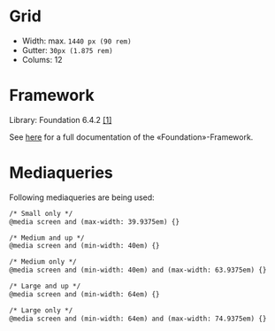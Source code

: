 # Grid

- Width: max. `1440 px (90 rem)`
- Gutter: `30px (1.875 rem)`
- Colums: 12

# Framework

Library: Foundation 6.4.2 [[1]](/lib/foundation-6.4.2-custom)

See [here](https://foundation.zurb.com/sites/docs/) for a full documentation of the «Foundation»-Framework.


# Mediaqueries

Following mediaqueries are being used:
```html
/* Small only */
@media screen and (max-width: 39.9375em) {}

/* Medium and up */
@media screen and (min-width: 40em) {}

/* Medium only */
@media screen and (min-width: 40em) and (max-width: 63.9375em) {}

/* Large and up */
@media screen and (min-width: 64em) {}

/* Large only */
@media screen and (min-width: 64em) and (max-width: 74.9375em) {}